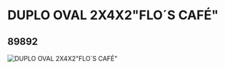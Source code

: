 # DUPLO OVAL 2X4X2"FLO´S CAFÉ"
## 89892
![DUPLO OVAL 2X4X2"FLO´S CAFÉ"](https://lc-www-live-s.legocdn.com/media/bricks/5/2/4581209.jpg)
